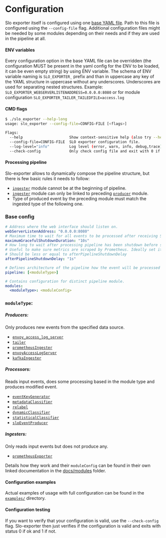 # Configuration
Slo exporter itself is configured using one [base YAML file](#base-config). 
Path to this file is configured using the `--config-file` flag.
Additional configuration files might be needed by some modules
depending on their needs and if they are used in the pipeline at all.

#### ENV variables
Every configuration option in the base YAML file can be overridden (the configuration MUST be present in the yaml config for the ENV to be loaded, it can be even empty string) by using ENV variable.
The schema of ENV variable naming is `SLO_EXPORTER_` prefix and than in uppercase any key of the YAML
structure in uppercase without any underscores. Underscores are used for separating nested structures.
Example: `SLO_EXPORTER_WEBSERVERLISTENADDRESS=0.0.0.0:8080` or for module configuration `SLO_EXPORTER_TAILER_TAILEDFILE=access.log`

#### CMD flags
```bash
$ ./slo_exporter --help-long
usage: slo_exporter --config-file=CONFIG-FILE [<flags>]

Flags:
  --help                     Show context-sensitive help (also try --help-long and --help-man).
  --config-file=CONFIG-FILE  SLO exporter configuration file.
  --log-level="info"         Log level (error, warn, info, debug,trace).
  --check-config             Only check config file and exit with 0 if ok and other status code if not.
```

#### Processing pipeline
Slo-exporter allows to dynamically compose the pipeline structure,
but there is few basic rules it needs to follow:
  - [`ingester`](architecture.md#ingester) module cannot be at the beginning of pipeline.
  - [`ingester`](architecture.md#ingester) module can only be linked to preceding [`producer`](architecture.md#producer) module.
  - Type of produced event by the preceding module must match the ingested type of the following one.


### Base config
```yaml
# Address where the web interface should listen on.
webServerListenAddress: "0.0.0.0:8080"
# Maximum time to wait for all events to be processed after receiving SIGTERM or SIGINT.
maximumGracefulShutdownDuration: "10s"
# How long to wait after processing pipeline has been shutdown before stopping http server w metric serving.
# Useful to make sure metrics are scraped by Prometheus. Ideally set it to Prometheus scrape interval + 1s or more.
# Should be less or equal to afterPipelineShutdownDelay
afterPipelineShutdownDelay: "1s"

# Defines architecture of the pipeline how the event will be processed by the modules.
pipeline: [<moduleType>]

# Contains configuration for distinct pipeline module.
modules:
  <moduleType>: <moduleConfig>
```

### `moduleType`:

##### Producers:
Only produces new events from the specified data source.
  - [`envoy_access_log_server`](modules/envoy_access_log_server.md)
  - [`tailer`](modules/tailer.md)
  - [`prometheusIngester`](modules/prometheus_ingester.md)
  - [`envoyAccessLogServer`](modules/envoy_access_log_server.md)
  - [`kafkaIngester`](modules/kafka_ingester.md)
  
##### Processors:
Reads input events, does some processing based in the module type and produces modified event.
  - [`eventKeyGenerator`](modules/event_key_generator.md)
  - [`metadataClassifier`](modules/metadata_classifier.md)
  - [`relabel`](modules/relabel.md)
  - [`dynamicClassifier`](modules/dynamic_classifier.md)
  - [`statisticalClassifier`](modules/statistical_classifier.md)
  - [`sloEventProducer`](modules/slo_event_producer.md)
  
##### Ingesters:
Only reads input events but does not produce any.
  - [`prometheusExporter`](modules/prometheus_exporter.md)

Details how they work and their `moduleConfig` can be found in their own
linked documentation in the [docs/modules](modules) folder.

#### Configuration examples
Actual examples of usage with full configuration can be found in the [`examples/`](examples) directory.

#### Configuration testing
If you want to verify that your configuration is valid, use the `--check-config` flag.
Slo-exporter then just verifies if the configuration is valid and exits with status 0 if ok and 1 if not.
